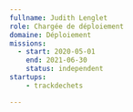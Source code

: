 ```yaml
---
fullname: Judith Lenglet
role: Chargée de déploiement
domaine: Déploiement
missions: 
  - start: 2020-05-01 
    end: 2021-06-30
    status: independent
startups:
    - trackdechets

---
```

